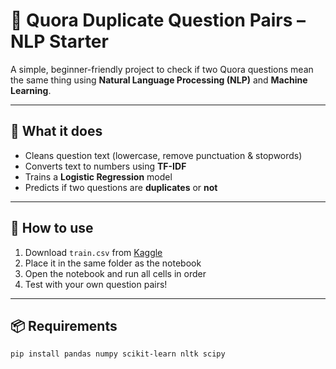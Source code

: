 # 📝 Quora Duplicate Question Pairs – NLP Starter

A simple, beginner-friendly project to check if two Quora questions mean the same thing using **Natural Language Processing (NLP)** and **Machine Learning**.

---

## 🚀 What it does
- Cleans question text (lowercase, remove punctuation & stopwords)  
- Converts text to numbers using **TF-IDF**  
- Trains a **Logistic Regression** model  
- Predicts if two questions are **duplicates** or **not**  

---

## 📂 How to use
1. Download `train.csv` from [Kaggle](https://www.kaggle.com/c/quora-question-pairs)  
2. Place it in the same folder as the notebook  
3. Open the notebook and run all cells in order  
4. Test with your own question pairs!  

---

## 📦 Requirements
```bash
pip install pandas numpy scikit-learn nltk scipy
